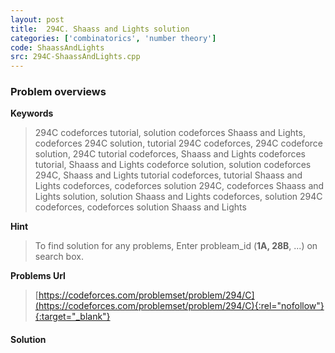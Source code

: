 ```yaml
---
layout: post
title:  294C. Shaass and Lights solution
categories: ['combinatorics', 'number theory']
code: ShaassAndLights
src: 294C-ShaassAndLights.cpp
---
```

### **Problem overviews**

**Keywords**
> 294C codeforces tutorial, solution codeforces Shaass and Lights, codeforces 294C solution, tutorial 294C codeforces, 294C codeforce solution, 294C tutorial codeforces, Shaass and Lights codeforces tutorial, Shaass and Lights codeforce solution, solution codeforces 294C, Shaass and Lights tutorial codeforces, tutorial Shaass and Lights codeforces, codeforces solution 294C, codeforces Shaass and Lights solution, solution Shaass and Lights codeforces, solution 294C codeforces, codeforces solution Shaass and Lights

**Hint**
> To find solution for any problems, Enter probleam_id (**1A, 28B**, ...) on search box. 

**Problems Url**
> [https://codeforces.com/problemset/problem/294/C](https://codeforces.com/problemset/problem/294/C){:rel="nofollow"}{:target="_blank"}

#### **Solution**



